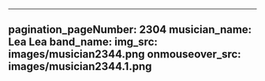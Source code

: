 ------
pagination_pageNumber: 2304
musician_name: Lea Lea
band_name: 
img_src: images/musician2344.png
onmouseover_src: images/musician2344.1.png
------